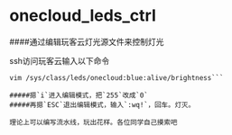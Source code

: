 # onecloud_leds_ctrl
####通过编辑玩客云灯光源文件来控制灯光

ssh访问玩客云输入以下命令
```shell
vim /sys/class/leds/onecloud:blue:alive/brightness```

#####摁`i`进入编辑模式，把`255`改成`0`
#####再摁`ESC`退出编辑模式，输入`:wq!`，回车。灯灭。

理论上可以编写流水线，玩出花样。各位同学自己摸索吧
